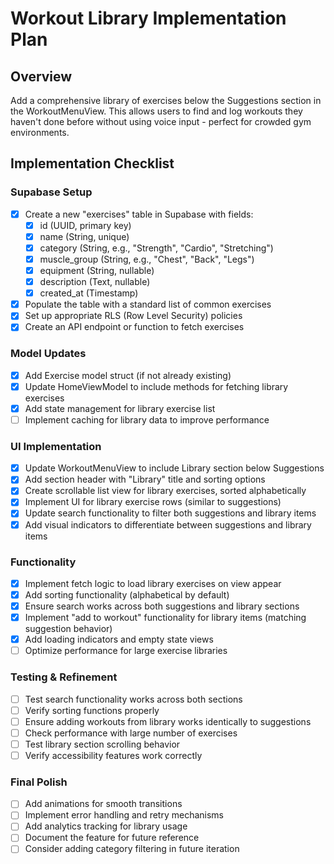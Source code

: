 # Workout Library Implementation Plan

## Overview
Add a comprehensive library of exercises below the Suggestions section in the WorkoutMenuView. This allows users to find and log workouts they haven't done before without using voice input - perfect for crowded gym environments.

## Implementation Checklist

### Supabase Setup
- [x] Create a new "exercises" table in Supabase with fields:
  - [x] id (UUID, primary key)
  - [x] name (String, unique)
  - [x] category (String, e.g., "Strength", "Cardio", "Stretching")
  - [x] muscle_group (String, e.g., "Chest", "Back", "Legs")
  - [x] equipment (String, nullable)
  - [x] description (Text, nullable)
  - [x] created_at (Timestamp)
- [x] Populate the table with a standard list of common exercises
- [x] Set up appropriate RLS (Row Level Security) policies
- [x] Create an API endpoint or function to fetch exercises

### Model Updates
- [x] Add Exercise model struct (if not already existing)
- [x] Update HomeViewModel to include methods for fetching library exercises
- [x] Add state management for library exercise list
- [ ] Implement caching for library data to improve performance

### UI Implementation
- [x] Update WorkoutMenuView to include Library section below Suggestions
- [x] Add section header with "Library" title and sorting options
- [x] Create scrollable list view for library exercises, sorted alphabetically
- [x] Implement UI for library exercise rows (similar to suggestions)
- [x] Update search functionality to filter both suggestions and library items
- [x] Add visual indicators to differentiate between suggestions and library items

### Functionality
- [x] Implement fetch logic to load library exercises on view appear
- [x] Add sorting functionality (alphabetical by default)
- [x] Ensure search works across both suggestions and library sections
- [x] Implement "add to workout" functionality for library items (matching suggestion behavior)
- [x] Add loading indicators and empty state views
- [ ] Optimize performance for large exercise libraries

### Testing & Refinement
- [ ] Test search functionality works across both sections
- [ ] Verify sorting functions properly
- [ ] Ensure adding workouts from library works identically to suggestions
- [ ] Check performance with large number of exercises
- [ ] Test library section scrolling behavior
- [ ] Verify accessibility features work correctly

### Final Polish
- [ ] Add animations for smooth transitions
- [ ] Implement error handling and retry mechanisms
- [ ] Add analytics tracking for library usage
- [ ] Document the feature for future reference
- [ ] Consider adding category filtering in future iteration 